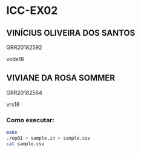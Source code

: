 # ICC-EX02
## VINÍCIUS OLIVEIRA DOS SANTOS

GRR20182592

vods18

## VIVIANE DA ROSA SOMMER

GRR20182564

vrs18



### Como executar:
```bash
make
./ep01 < sample.in > sample.csv
cat sample.csv
```
